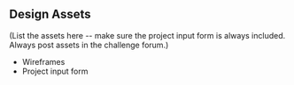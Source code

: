 ## Design Assets
(List the assets here -- make sure the project input form is always included. Always post assets in the challenge forum.)

*   Wireframes
*   Project input form